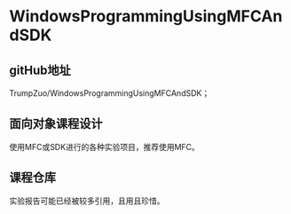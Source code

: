 # WindowsProgrammingUsingMFCAndSDK

## gitHub地址
TrumpZuo/WindowsProgrammingUsingMFCAndSDK；
## 面向对象课程设计
使用MFC或SDK进行的各种实验项目，推荐使用MFC。
## 课程仓库
实验报告可能已经被较多引用，且用且珍惜。

